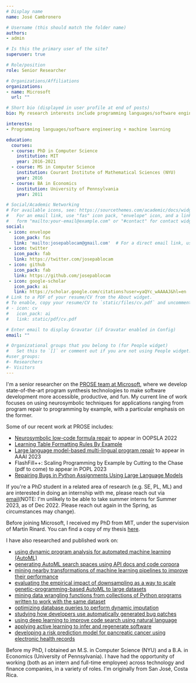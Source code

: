 ```yaml
---
# Display name
name: José Cambronero

# Username (this should match the folder name)
authors:
- admin

# Is this the primary user of the site?
superuser: true

# Role/position
role: Senior Researcher

# Organizations/Affiliations
organizations:
- name: Microsoft
  url: ""

# Short bio (displayed in user profile at end of posts)
bio: My research interests include programming languages/software engineering, databases, and machine learning.

interests:
- Programming languages/software engineering + machine learning

education:
  courses:
  - course: PhD in Computer Science
    institution: MIT
    year: 2016-2021
  - course: MS in Computer Science
    institution: Courant Institute of Mathematical Sciences (NYU)
    year: 2016
  - course: BA in Economics
    institution: University of Pennsylvania
    year: 2011

# Social/Academic Networking
# For available icons, see: https://sourcethemes.com/academic/docs/widgets/#icons
#   For an email link, use "fas" icon pack, "envelope" icon, and a link in the
#   form "mailto:your-email@example.com" or "#contact" for contact widget.
social:
 - icon: envelope
   icon_pack: fas
   link: 'mailto:josepablocam@gmail.com'  # For a direct email link, use "mailto:test@example.org".
 - icon: twitter
   icon_pack: fab
   link: https://twitter.com/josepablocam
 - icon: github
   icon_pack: fab
   link: https://github.com/josepablocam
 - icon: google-scholar
   icon_pack: ai
   link: https://scholar.google.com/citations?user=yaQYc_wAAAAJ&hl=en
# Link to a PDF of your resume/CV from the About widget.
# To enable, copy your resume/CV to `static/files/cv.pdf` and uncomment the lines below.
# - icon: cv
#   icon_pack: ai
#   link: static/pdf/cv.pdf

# Enter email to display Gravatar (if Gravatar enabled in Config)
email: ""

# Organizational groups that you belong to (for People widget)
#   Set this to `[]` or comment out if you are not using People widget.
#user_groups:
#- Researchers
#- Visitors
---
```


I'm a senior researcher on the [PROSE team at Microsoft](https://www.microsoft.com/en-us/research/group/prose/),
where we develop state-of-the-art program synthesis technologies to make software development
more accessible, productive, and fun. My current line of work focuses on
using neurosymbolic techniques for applications ranging from
program repair to programming by example, with a particular emphasis on the former.

Some of our recent work at PROSE includes:

* [Neurosymbolic low-code formula repair](https://arxiv.org/abs/2207.11765) to appear in OOPSLA 2022
* [Learning Table Formatting Rules By Example](https://arxiv.org/abs/2208.06032)
* [Large language model-based multi-lingual program repair](https://arxiv.org/abs/2208.11640) to appear in AAAI 2023
* FlashFill++: Scaling Programming by Example by Cutting to the Chase (pdf to come) to appear in POPL 2023
* [Repairing Bugs in Python Assignments Using Large Language Models](https://arxiv.org/abs/2209.14876)

If you're a PhD student in a related area of research (e.g. SE, PL, ML)
and are interested in doing an internship with me, please reach out
via [email](mailto:jcambronero@microsoft.com)(NOTE: I'm unlikely to be able
to take summer interns for Summer 2023, as of Dec 2022. Please reach out again
in the Spring, as circumstances may change).

Before joining Microsoft, I received my PhD from MIT, under the supervision
of Martin Rinard. You can find a copy of my thesis [here](pdf/JCambronero-PhD-EECS-June2021.pdf).

I have also researched and published work on:

* [using dynamic program analysis for automated machine learning (AutoML)](publication/oopsla-2019/oopsla2019)
* [generating AutoML search spaces using API docs and code corpora](publication/fse-2020/fse2020)
* [mining nearby transformations of machine learning pipelines to improve their performance](publication/janus/janus)
* [evaluating the empirical impact of downsampling as a way to scale genetic-programming-based AutoML to large datasets](publication/downsampling/downsampling)
* [mining data wrangling functions from collections of Python programs written to work with the same dataset](publication/wranglesearch/wranglesearch)
* [optimizing database queries to perform dynamic imputation](publication/vldb-2017/vldb2017)
* [studying how developers use automatically generated bug patches](publication/vlhcc-2019/vlhcc2019)
* [using deep learning to improve code search using natural language](publication/fse-2019/fse2019)
* [applying active learning to infer and regenerate software](publication/onward-2019/onward2019)
* [developing a risk prediction model for pancreatic cancer using electronic health records](publication/ejc-pdac/pdac)


Before my PhD, I obtained an M.S. in Computer Science (NYU) and a B.A.
in Economics (University of Pennsylvania). I have had the opportunity of working (both as an intern and full-time employee)
across technology and finance companies, in a variety of roles.
I'm originally from San José, Costa Rica.
